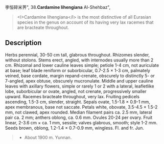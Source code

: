 李恒碎米荠",
38.**Cardamine lihengiana** Al-Shehbaz",

> &lt;I&gt;Cardamine lihengiana&lt;/I&gt; is the most distinctive of all Eurasian species in the genus on account of its having very lax racemes that are bracteate throughout.

## Description
Herbs perennial, 30-50 cm tall, glabrous throughout. Rhizomes slender, without stolons. Stems erect, angled, with internodes usually more than 2 cm. Rhizomal and lower cauline leaves simple; petiole 1-4 cm, not auriculate at base; leaf blade reniform or suborbicular, 0.7-2.5 × 1-3 cm, palmately veined, base cordate, margin repand-crenate, obscurely to distinctly 5- or 7-angled, apex obtuse, obscurely mucronulate. Middle and upper cauline leaves with axillary flowers, simple or rarely 1 or 2 with a lateral, leafletlike lobe, suborbicular or ovate, angled, not crenate, progressively smaller upward. Racemes bracteate throughout, very lax. Fruiting pedicels ascending, 1.5-3 cm, slender, straight. Sepals ovate, 1.5-1.8 × 0.9-1 mm, apex membranous, base not saccate. Petals white, obovate, 3.5-4.5 × 1.5-2 mm, not clawed, apex rounded. Median filament pairs ca. 2.5 mm, lateral pair ca. 2 mm; anthers oblong, ca. 0.6 mm. Ovules 20-24 per ovary. Fruit linear, 2-3.6 cm × ca. 1 mm, sessile; valves glabrous, smooth; style 1-2 mm. Seeds brown, oblong, 1.2-1.4 × 0.7-0.9 mm, wingless. Fl. and fr. Jun.

> * About 1900 m. Yunnan.

